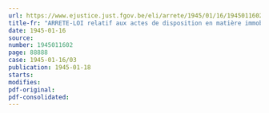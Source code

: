 ```yaml
---
url: https://www.ejustice.just.fgov.be/eli/arrete/1945/01/16/1945011602/justel
title-fr: "ARRETE-LOI relatif aux actes de disposition en matière immobilière"
date: 1945-01-16
source:
number: 1945011602
page: 88888
case: 1945-01-16/03
publication: 1945-01-18
starts:
modifies:
pdf-original:
pdf-consolidated:
---
```


